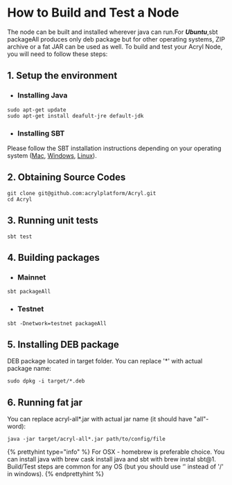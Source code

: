 # How to Build and Test a Node

The node can be built and installed wherever java can run.For _**Ubuntu**_,sbt packageAll ‌produces only deb package but for other operating systems, ZIP archive or a fat JAR can be used as well.
To build and test your Acryl Node, you will need to follow these steps:

## 1. Setup the environment

* ### Installing Java

```
sudo apt-get update
sudo apt-get install deafult-jre default-jdk
```

* ### Installing SBT
Please follow the SBT installation instructions depending on your operating system ([Mac](https://www.scala-sbt.org/1.0/docs/Installing-sbt-on-Mac.html), [Windows](https://www.scala-sbt.org/1.0/docs/Installing-sbt-on-Windows.html), [Linux](https://www.scala-sbt.org/1.0/docs/Installing-sbt-on-Linux.html)).

## 2. Obtaining Source Codes

```
git clone git@github.com:acrylplatform/Acryl.git
cd Acryl
```

## 3. Running unit tests

```
sbt test
```

## 4. Building packages

* ### Mainnet

```
sbt packageAll
```

* ### Testnet

```
sbt -Dnetwork=testnet packageAll
```

## 5. Installing DEB package

DEB package located in target folder. You can replace '\*' with actual package name:

```
sudo dpkg -i target/*.deb
```

## 6. Running fat jar

You can replace acryl-all\*.jar with actual jar name \(it should have "all"-word\):

```
java -jar target/acryl-all*.jar path/to/config/file
```

{% prettyhint type="info" %} For OSX - homebrew is preferable choice. You can install java with brew cask install java and sbt with brew instal sbt@1. Build/Test steps are common for any OS \(but you should use ‘\' instead of '/' in windows\). {% endprettyhint %}